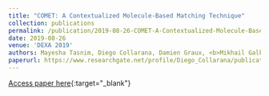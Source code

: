 ```yaml
---
title: "COMET: A Contextualized Molecule-Based Matching Technique"
collection: publications
permalink: /publication/2019-08-26-COMET-A-Contextualized-Molecule-Based-Matching-Technique
date: 2019-08-26
venue: 'DEXA 2019'
authors: Mayesha Tasnim, Diego Collarana, Damien Graux, <b>Mikhail Galkin</b>,  Maria-Esther Vidal, Sören Auer
paperurl: https://www.researchgate.net/profile/Diego_Collarana/publication/335231297_COMET_A_Contextualized_Molecule-Based_Matching_Technique/links/5d728537a6fdcc9961b231f2/COMET-A-Contextualized-Molecule-Based-Matching-Technique.pdf
---
```

[Access paper here](https://www.researchgate.net/profile/Diego_Collarana/publication/335231297_COMET_A_Contextualized_Molecule-Based_Matching_Technique/links/5d728537a6fdcc9961b231f2/COMET-A-Contextualized-Molecule-Based-Matching-Technique.pdf){:target="_blank"}

